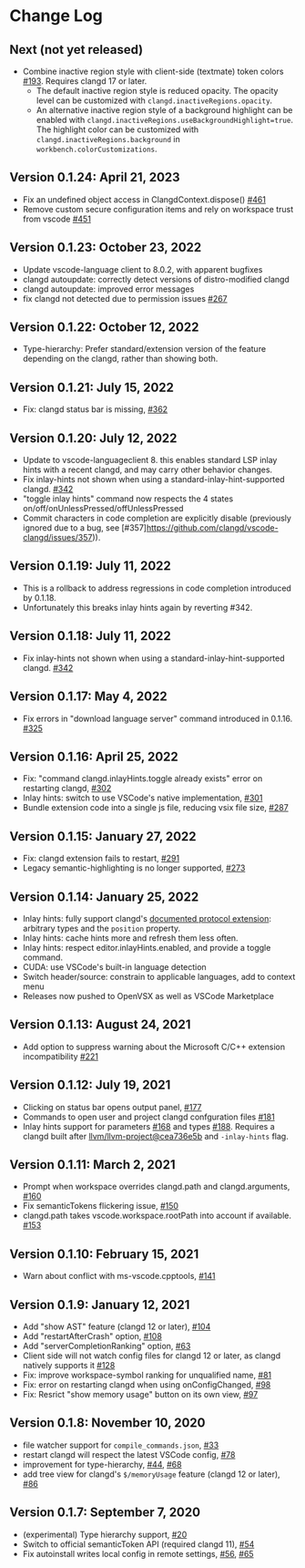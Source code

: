 # Change Log

## Next (not yet released)

* Combine inactive region style with client-side (textmate) token colors [#193](https://github.com/clangd/vscode-clangd/pull/193).
  Requires clangd 17 or later.
  * The default inactive region style is reduced opacity. The opacity level can be
    customized with `clangd.inactiveRegions.opacity`.
  * An alternative inactive region style of a background highlight can be enabled with
    `clangd.inactiveRegions.useBackgroundHighlight=true`. The highlight color can be
    customized with `clangd.inactiveRegions.background` in `workbench.colorCustomizations`.

## Version 0.1.24: April 21, 2023

- Fix an undefined object access in ClangdContext.dispose() [#461](https://github.com/clangd/vscode-clangd/pull/461)
- Remove custom secure configuration items and rely on workspace trust from vscode [#451](https://github.com/clangd/vscode-clangd/pull/451)

## Version 0.1.23: October 23, 2022

* Update vscode-language client to 8.0.2, with apparent bugfixes
* clangd autoupdate: correctly detect versions of distro-modified clangd
* clangd autoupdate: improved error messages
* fix clangd not detected due to permission issues [#267](https://github.com/clangd/vscode-clangd/issues/267)

## Version 0.1.22: October 12, 2022

* Type-hierarchy: Prefer standard/extension version of the feature depending on
  the clangd, rather than showing both.

## Version 0.1.21: July 15, 2022

* Fix: clangd status bar is missing, [#362](https://github.com/clangd/vscode-clangd/issues/362)

## Version 0.1.20: July 12, 2022

* Update to vscode-languageclient 8. this enables standard LSP inlay hints with a recent clangd, and may carry other behavior changes.
* Fix inlay-hints not shown when using a standard-inlay-hint-supported clangd. [#342](https://github.com/clangd/vscode-clangd/issues/342)
* "toggle inlay hints" command now respects the 4 states on/off/onUnlessPressed/offUnlessPressed
* Commit characters in code completion are explicitly disable (previously ignored due to a bug, see [#357]https://github.com/clangd/vscode-clangd/issues/357)).

## Version 0.1.19: July 11, 2022

* This is a rollback to address regressions in code completion introduced by 0.1.18.
* Unfortunately this breaks inlay hints again by reverting #342.

## Version 0.1.18: July 11, 2022

* Fix inlay-hints not shown when using a standard-inlay-hint-supported clangd. [#342](https://github.com/clangd/vscode-clangd/issues/342)

## Version 0.1.17: May 4, 2022

* Fix errors in "download language server" command introduced in 0.1.16. [#325](https://github.com/clangd/vscode-clangd/issues/325)

## Version 0.1.16: April 25, 2022

* Fix: "command clangd.inlayHints.toggle already exists" error on restarting clangd, [#302](https://github.com/clangd/vscode-clangd/pull/302)
* Inlay hints: switch to use VSCode's native implementation, [#301](https://github.com/clangd/vscode-clangd/pull/301)
* Bundle extension code into a single js file, reducing vsix file size, [#287](https://github.com/clangd/vscode-clangd/pull/287)

## Version 0.1.15: January 27, 2022

* Fix: clangd extension fails to restart, [#291](https://github.com/clangd/vscode-clangd/pull/291)
* Legacy semantic-highlighting is no longer supported, [#273](https://github.com/clangd/vscode-clangd/pull/273)

## Version 0.1.14: January 25, 2022

* Inlay hints: fully support clangd's
  [documented protocol extension](https://clangd.llvm.org/extensions#inlay-hints):
  arbitrary types and the `position` property.
* Inlay hints: cache hints more and refresh them less often.
* Inlay hints: respect editor.inlayHints.enabled, and provide a toggle command.
* CUDA: use VSCode's built-in language detection
* Switch header/source: constrain to applicable languages, add to context menu
* Releases now pushed to OpenVSX as well as VSCode Marketplace

## Version 0.1.13: August 24, 2021

* Add option to suppress warning about the Microsoft C/C++ extension
  incompatibility [#221](https://github.com/clangd/vscode-clangd/pull/221)

## Version 0.1.12: July 19, 2021

* Clicking on status bar opens output panel,
  [#177](https://github.com/clangd/vscode-clangd/pull/177)
* Commands to open user and project clangd confguration files
  [#181](https://github.com/clangd/vscode-clangd/pull/181)
* Inlay hints support for parameters
  [#168](https://github.com/clangd/vscode-clangd/pull/168) and types
  [#188](https://github.com/clangd/vscode-clangd/pull/188). Requires a clangd
  built after
  [llvm/llvm-project@cea736e5b](https://github.com/llvm/llvm-project/commit/cea736e5b8a48065007a591d71699b53c04d95b3)
  and `-inlay-hints` flag.

## Version 0.1.11: March 2, 2021

* Prompt when workspace overrides clangd.path and clangd.arguments, [#160](https://github.com/clangd/vscode-clangd/pull/160)
* Fix semanticTokens flickering issue, [#150](https://github.com/clangd/vscode-clangd/pull/150)
* clangd.path takes vscode.workspace.rootPath into account if available. [#153](https://github.com/clangd/vscode-clangd/pull/153)

## Version 0.1.10: February 15, 2021

* Warn about conflict with ms-vscode.cpptools, [#141](https://github.com/clangd/vscode-clangd/pull/141)

## Version 0.1.9: January 12, 2021

* Add "show AST" feature (clangd 12 or later), [#104](https://github.com/clangd/vscode-clangd/pull/104)
* Add "restartAfterCrash" option, [#108](https://github.com/clangd/vscode-clangd/pull/108)
* Add "serverCompletionRanking" option, [#63](https://github.com/clangd/vscode-clangd/pull/63)
* Client side will not watch config files for clangd 12 or later, as clangd natively supports it [#128](https://github.com/clangd/vscode-clangd/pull/128)
* Fix: improve workspace-symbol ranking for unqualified name, [#81](https://github.com/clangd/vscode-clangd/issues/81)
* Fix: error on restarting clangd when using onConfigChanged, [#98](https://github.com/clangd/vscode-clangd/issues/98)
* Fix: Resrict "show memory usage" button on its own view, [#97](https://github.com/clangd/vscode-clangd/pull/97)

## Version 0.1.8: November 10, 2020

* file watcher support for `compile_commands.json`, [#33](https://github.com/clangd/vscode-clangd/pull/33)
* restart clangd will respect the latest VSCode config, [#78](https://github.com/clangd/vscode-clangd/pull/78)
* improvement for type-hierarchy, [#44](https://github.com/clangd/vscode-clangd/pull/44), [#68](https://github.com/clangd/vscode-clangd/pull/68)
* add tree view for clangd's `$/memoryUsage` feature (clangd 12 or later), [#86](https://github.com/clangd/vscode-clangd/pull/86)

## Version 0.1.7: September 7, 2020

* (experimental) Type hierarchy support, [#20](https://github.com/clangd/vscode-clangd/pull/20)
* Switch to official semanticToken API (required clangd 11), [#54](https://github.com/clangd/vscode-clangd/pull/54)
* Fix autoinstall writes local config in remote settings, [#56](https://github.com/clangd/vscode-clangd/pull/56), [#65](https://github.com/clangd/vscode-clangd/pull/65)
